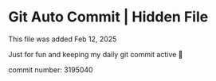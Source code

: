 # Git Auto Commit | Hidden File

This file was added Feb 12, 2025

Just for fun and keeping my daily git commit active 🤪

commit number: 3195040
